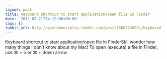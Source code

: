 ```yaml
---
layout: post
title: Keyboard shortcut to start application/open file in Finder
date: '2012-02-21T14:12:00+00:00'
tags: []
tumblr_url: http://giordanoscalzo.tumblr.com/post/18007749021/keyboard-shortcut-to-start-applicationopen-file
---
```

Keyboard shortcut to start application/open file in FinderStill wonder how many things I don’t know about my Mac!
To open (execute) a file in Finder, use
⌘ + o
or
⌘ + down arrow
